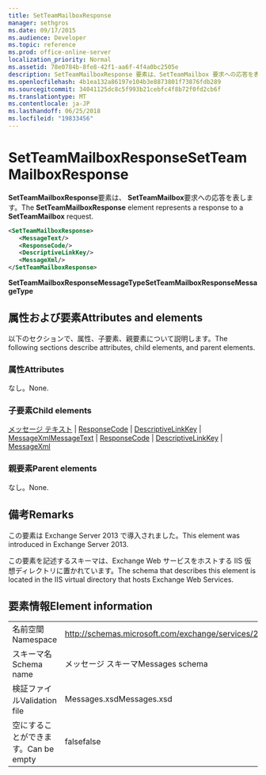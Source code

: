 ```yaml
---
title: SetTeamMailboxResponse
manager: sethgros
ms.date: 09/17/2015
ms.audience: Developer
ms.topic: reference
ms.prod: office-online-server
localization_priority: Normal
ms.assetid: 78e0784b-8fe8-42f1-aa6f-4f4a0bc2505e
description: SetTeamMailboxResponse 要素は、SetTeamMailbox 要求への応答を表します。
ms.openlocfilehash: 4b1ea132a86197e104b3e8873801f73876fdb289
ms.sourcegitcommit: 34041125dc8c5f993b21cebfc4f8b72f0fd2cb6f
ms.translationtype: MT
ms.contentlocale: ja-JP
ms.lasthandoff: 06/25/2018
ms.locfileid: "19833456"
---
```

# <a name="setteammailboxresponse"></a><span data-ttu-id="b7f68-103">SetTeamMailboxResponse</span><span class="sxs-lookup"><span data-stu-id="b7f68-103">SetTeamMailboxResponse</span></span>

<span data-ttu-id="b7f68-104">**SetTeamMailboxResponse**要素は、 **SetTeamMailbox**要求への応答を表します。</span><span class="sxs-lookup"><span data-stu-id="b7f68-104">The **SetTeamMailboxResponse** element represents a response to a **SetTeamMailbox** request.</span></span> 
  
```XML
<SetTeamMailboxResponse>
   <MessageText/>
   <ResponseCode/>
   <DescriptiveLinkKey/>
   <MessageXml/>
</SetTeamMailboxResponse>
```

 <span data-ttu-id="b7f68-105">**SetTeamMailboxResponseMessageType**</span><span class="sxs-lookup"><span data-stu-id="b7f68-105">**SetTeamMailboxResponseMessageType**</span></span>
## <a name="attributes-and-elements"></a><span data-ttu-id="b7f68-106">属性および要素</span><span class="sxs-lookup"><span data-stu-id="b7f68-106">Attributes and elements</span></span>

<span data-ttu-id="b7f68-107">以下のセクションで、属性、子要素、親要素について説明します。</span><span class="sxs-lookup"><span data-stu-id="b7f68-107">The following sections describe attributes, child elements, and parent elements.</span></span>
  
### <a name="attributes"></a><span data-ttu-id="b7f68-108">属性</span><span class="sxs-lookup"><span data-stu-id="b7f68-108">Attributes</span></span>

<span data-ttu-id="b7f68-109">なし。</span><span class="sxs-lookup"><span data-stu-id="b7f68-109">None.</span></span>
  
### <a name="child-elements"></a><span data-ttu-id="b7f68-110">子要素</span><span class="sxs-lookup"><span data-stu-id="b7f68-110">Child elements</span></span>

<span data-ttu-id="b7f68-111">[メッセージ テキスト](messagetext.md) | [ResponseCode](responsecode.md) | [DescriptiveLinkKey](descriptivelinkkey.md) | [MessageXml](messagexml.md)</span><span class="sxs-lookup"><span data-stu-id="b7f68-111">[MessageText](messagetext.md) | [ResponseCode](responsecode.md) | [DescriptiveLinkKey](descriptivelinkkey.md) | [MessageXml](messagexml.md)</span></span>
  
### <a name="parent-elements"></a><span data-ttu-id="b7f68-112">親要素</span><span class="sxs-lookup"><span data-stu-id="b7f68-112">Parent elements</span></span>

<span data-ttu-id="b7f68-113">なし。</span><span class="sxs-lookup"><span data-stu-id="b7f68-113">None.</span></span>
  
## <a name="remarks"></a><span data-ttu-id="b7f68-114">備考</span><span class="sxs-lookup"><span data-stu-id="b7f68-114">Remarks</span></span>

<span data-ttu-id="b7f68-115">この要素は Exchange Server 2013 で導入されました。</span><span class="sxs-lookup"><span data-stu-id="b7f68-115">This element was introduced in Exchange Server 2013.</span></span>
  
<span data-ttu-id="b7f68-116">この要素を記述するスキーマは、Exchange Web サービスをホストする IIS 仮想ディレクトリに置かれています。</span><span class="sxs-lookup"><span data-stu-id="b7f68-116">The schema that describes this element is located in the IIS virtual directory that hosts Exchange Web Services.</span></span>
  
## <a name="element-information"></a><span data-ttu-id="b7f68-117">要素情報</span><span class="sxs-lookup"><span data-stu-id="b7f68-117">Element information</span></span>

|||
|:-----|:-----|
|<span data-ttu-id="b7f68-118">名前空間</span><span class="sxs-lookup"><span data-stu-id="b7f68-118">Namespace</span></span>  <br/> |http://schemas.microsoft.com/exchange/services/2006/messages  <br/> |
|<span data-ttu-id="b7f68-119">スキーマ名</span><span class="sxs-lookup"><span data-stu-id="b7f68-119">Schema name</span></span>  <br/> |<span data-ttu-id="b7f68-120">メッセージ スキーマ</span><span class="sxs-lookup"><span data-stu-id="b7f68-120">Messages schema</span></span>  <br/> |
|<span data-ttu-id="b7f68-121">検証ファイル</span><span class="sxs-lookup"><span data-stu-id="b7f68-121">Validation file</span></span>  <br/> |<span data-ttu-id="b7f68-122">Messages.xsd</span><span class="sxs-lookup"><span data-stu-id="b7f68-122">Messages.xsd</span></span>  <br/> |
|<span data-ttu-id="b7f68-123">空にすることができます。</span><span class="sxs-lookup"><span data-stu-id="b7f68-123">Can be empty</span></span>  <br/> |<span data-ttu-id="b7f68-124">false</span><span class="sxs-lookup"><span data-stu-id="b7f68-124">false</span></span>  <br/> |
   

